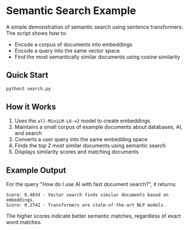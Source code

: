 # Semantic Search Example

A simple demonstration of semantic search using sentence transformers. The script shows how to:
- Encode a corpus of documents into embeddings
- Encode a query into the same vector space
- Find the most semantically similar documents using cosine similarity

## Quick Start

```bash
python3 search.py
```

## How it Works

1. Uses the `all-MiniLM-L6-v2` model to create embeddings
2. Maintains a small corpus of example documents about databases, AI, and search
3. Converts a user query into the same embedding space
4. Finds the top 2 most similar documents using semantic search
5. Displays similarity scores and matching documents

## Example Output

For the query "How do I use AI with fast document search?", it returns:
```
Score: 0.4834 - Vector search finds similar documents based on embeddings.
Score: 0.2742 - Transformers are state-of-the-art NLP models.
```

The higher scores indicate better semantic matches, regardless of exact word matches. 